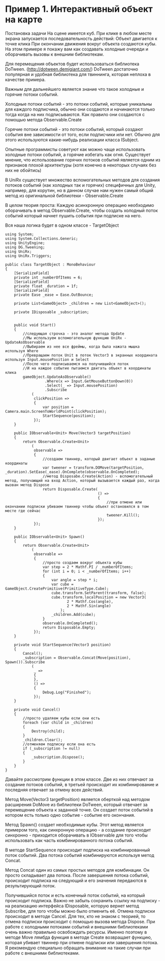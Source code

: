 
# Пример 1. Интерактивный объект на карте


Постановка задачи
На сцене имеется куб. При клике в любом месте экрана запускается последовательность действий: 
Объект двигается к точке клика 
При окончании движения вокруг объекта создаются кубы.
На этом примере я покажу вам как создавать холодные очереди и оборачивать вызовы к внешним библиотекам.

Для перемещения объектов будет использоваться библиотека DoTween. (http://dotween.demigiant.com/) 
DoTween достаточно популярная и удобная библиотека для твиннинга, которая неплоха в качестве примера.

Важным для дальнейшего является знание что такое холодные и горячие потоки событий. 

Холодные потоки событий - это потоки событий, которые уникальны для каждого подписчика, обычно они создаются и начинаются только тогда когда на них подписываются. Как правило они создаются с помощью метода Observable.Create

Горячие потоки событий - это потоки событий, который создают события вне зависимости от того, если подписчики или нет. Обычно для этого используются какие-нибудь реализации класса ISubject.

Опытные программисты советуют как можно чаще использовать холодные потоки событий, а горячие избегать как огня. Существует мнение, что использование горячих потоков событий является одним из признаков плохой архитектуры (хотя конечно в некоторых случаях без них не обойтись)

В UniRx существует множество вспомогательных методов для создания потоков событий (как холодных так и горячих) специфичных для Unity, например, для корутин, но в данном случае нам нужен самый общий метод из оригинальной библиотеки - Observable.Create

В целом теория проста: Каждую асинхронную операцию необходимо оборачивать в метод Observable.Create, чтобы создать холодный поток событий который начнет пушить события при подписке на него.

Вся наша логика будет в одном классе - TargetObject

```
using System;
using System.Collections.Generic;
using UnityEngine;
using DG.Tweening;
using UniRx;
using UniRx.Triggers;

public class TargetObject : MonoBehaviour
{
    [SerializeField]
    private int _numberOfItems = 6;
    [SerializeField]
    private float _duration = 1f;
    [SerializeField]
    private Ease _ease = Ease.OutBounce;

    private List<GameObject> _children = new List<GameObject>();

    private IDisposable _subscription;
    

    public void Start()
    {
        //следующая строчка - это аналог метода Update
        //Мы используем вспомогательную функцию UniRx - UpdateAsObservable
        //Выбираем из нее все фреймы, когда была нажата мышка используя Where
        //Превращаем поток Unit в поток Vector3 в экранных координата используя Input.mousePosition и Select
        //После чего подписываемся на получившийся поток
        //И на каждое событие пытаемся двигать объект в координаты клика
        gameObject.UpdateAsObservable()
                  .Where(x => Input.GetMouseButtonDown(0))
                  .Select(_ => Input.mousePosition)
                  .Subscribe
            (
             clickPosition =>
             {
                 var position = Camera.main.ScreenToWorldPoint(clickPosition);
                 StartSequence(position);
             });
    }

    public IObservable<Unit> Move(Vector3 targetPosition)
    {
        return Observable.Create<Unit>
            (
             observable =>
             {
                 //создаем твиннер, который двигает объект в заданые координаты
                 var tweener = transform.DOMove(targetPosition, _duration).SetEase(_ease).OnComplete(observable.OnCompleted);
                 //метод Disposabe.Create(Action) - вспомогательный метод, получающий на вход Action, который вызывается каждый раз, когда вызван метод Dispose
                 return Disposable.Create(
                                          () =>
                                          {
                                              //при отмене или окончании подписки убиваем твиннер чтобы объект остановился в том месте где сейчас
                                              tweener.Kill();
                                          });
             });
    }

    public IObservable<Unit> Spawn()
    {
        return Observable.Create<Unit>
            (
             observable =>
             {
                 //просто создаем вокруг объекта кубы
                 var step = 2 * Mathf.PI / _numberOfItems;
                 for (int i = 0; i < _numberOfItems; i++)
                 {
                     var angle = step * i;
                     var cube = GameObject.CreatePrimitive(PrimitiveType.Cube);
                     cube.transform.SetParent(transform, false);
                     cube.transform.localPosition = new Vector3(
                            2 * Mathf.Cos(angle),
                            2 * Mathf.Sin(angle)
                         );
                     _children.Add(cube);
                 }
                 observable.OnCompleted();
                 return Disposable.Empty;
             });
    }

    private void StartSequence(Vector3 position)
    {
        Cancel();
        _subscription = Observable.Concat(Move(position), Spawn()).Subscribe
            (
             _ =>
             {
             },
             () =>
             {
                 Debug.Log("Finished");
             });
    }

    private void Cancel()
    {
        //просто удаляем кубы если они есть
        foreach (var child in _children)
        {
            Destroy(child);
        }
        _children.Clear();
        //отменяем подписку если она есть
        if (_subscription != null)
        {
            _subscription.Dispose();
        }
    }
}
```


Давайте рассмотрим функции в этом классе. Две из них отвечают за создание потоков событий, в третьей происходит их комбинирование и последняя отвечает за отмену всех действий.

Метод Move(Vector3 targetPosition) является оберткой над методом расширения DoMove из библиотеки DoTween, который отвечает за перемещение объекта к заданной точке. 
Он создает поток событий в котором есть только одно событие - событие его окончания. 

Метод Spawn() создает необходимые кубы. Этот метод является примером того, как синхронную операцию - а создание происходит синхронно - приходится оборачивать в IObservable для того чтобы использовать как часть комбинированного потока событий.

В методе StartSequence происходит подписка на комбинированный поток событий. Два потока событий комбинируются используя метод Concat. 

Метод Concat один из самых простых методов для комбинации. Он просто складывает два потока. После завершения потока событий, происходит подписка на следующий и его значения передаются в результирующий поток.

Получившийся поток и есть конечный поток событий, на который происходит подписка.
Важно не забыть сохранить ссылку на подписку - на реализацию интерфейса IDisposable, которую вернет метод Subscribe, для того чтобы можно было отменить её. Отмена подписки происходит в методе Cancel. Для тех, кто не знаком с теорией, то отмена подписки происходит с помощью вызова метода Dispose. 
При работе с холодными потоками событий и внешними библиотеками очень важно правильно освобождать ресурсы. Именно поэтому в методе Move лямбда функция в методе Create возвращает функцию, которая убивает твиннер при отмене подписки или завершения потока. 
Я рекомендую специально обращать внимание на такие случаи при работе с внешними библиотеками.

